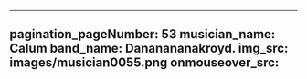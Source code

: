 ------
pagination_pageNumber: 53
musician_name: Calum
band_name: Dananananakroyd.
img_src: images/musician0055.png
onmouseover_src: 
------